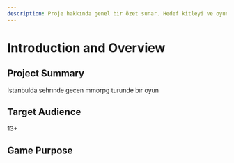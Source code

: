 ```yaml
---
description: Proje hakkında genel bir özet sunar. Hedef kitleyi ve oyunun amacını belirtir.
---
```


# Introduction and Overview

## Project Summary

Istanbulda sehrınde gecen mmorpg turunde bır oyun&#x20;

## Target Audience

13+

## Game Purpose

